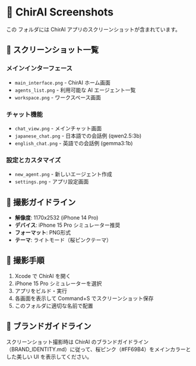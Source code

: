# 🌸 ChirAI Screenshots

この フォルダには ChirAI アプリのスクリーンショットが含まれています。

## 📸 スクリーンショット一覧

### メインインターフェース
- `main_interface.png` - ChirAI ホーム画面
- `agents_list.png` - 利用可能な AI エージェント一覧
- `workspace.png` - ワークスペース画面

### チャット機能
- `chat_view.png` - メインチャット画面
- `japanese_chat.png` - 日本語での会話例 (qwen2.5:3b)
- `english_chat.png` - 英語での会話例 (gemma3:1b)

### 設定とカスタマイズ
- `new_agent.png` - 新しいエージェント作成
- `settings.png` - アプリ設定画面

## 🎯 撮影ガイドライン

- **解像度**: 1170x2532 (iPhone 14 Pro)
- **デバイス**: iPhone 15 Pro シミュレーター推奨
- **フォーマット**: PNG形式
- **テーマ**: ライトモード（桜ピンクテーマ）

## 📱 撮影手順

1. Xcode で ChirAI を開く
2. iPhone 15 Pro シミュレーターを選択
3. アプリをビルド・実行
4. 各画面を表示して Command+S でスクリーンショット保存
5. このフォルダに適切な名前で配置

## 🎨 ブランドガイドライン

スクリーンショット撮影時は ChirAI のブランドガイドライン（BRAND_IDENTITY.md）に従って、桜ピンク（#FF69B4）をメインカラーとした美しい UI を表示してください。